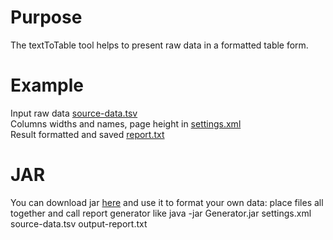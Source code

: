 Purpose
===========
The textToTable tool helps to present raw data in
a formatted table form.

Example
===========
Input raw data <a href="https://github.com/asartamonov/textToTable/blob/master/src/test/resources/source-data.tsv">source-data.tsv</a>
</br>
Columns widths and names, page height in <a href="https://github.com/asartamonov/textToTable/blob/master/src/test/resources/settings.xml">settings.xml</a>
</br>
Result formatted and saved <a href="https://github.com/asartamonov/textToTable/blob/master/generator-rapport.txt">report.txt</a>

JAR
=========
You can download jar <a href="https://goo.gl/flN2U7">here</a>
and use it to format your own data:
place files all together and call report generator
like java -jar Generator.jar settings.xml source-data.tsv output-report.txt

